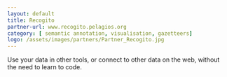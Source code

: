 ```yaml
---
layout: default
title: Recogito
partner-url: www.recogito.pelagios.org
category: [ semantic annotation, visualisation, gazetteers]
logo: /assets/images/partners/Partner_Recogito.jpg
---
```


Use your data in other tools, or connect to other data on the web,
without the need to learn to code.
